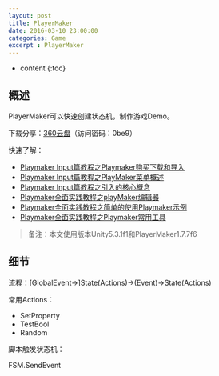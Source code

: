 ```yaml
---
layout: post
title: PlayerMaker
date: 2016-03-10 23:00:00
categories: Game
excerpt : PlayerMaker
---
```


* content
{:toc}

## 概述

PlayerMaker可以快速创建状态机，制作游戏Demo。

下载分享：[360云盘](https://yunpan.cn/cYrZRdkGUEPjK)（访问密码：0be9）

快速了解：

- [Playmaker Input篇教程之Playmaker购买下载和导入](http://my.oschina.net/u/1585857/blog/417643)
- [Playmaker Input篇教程之PlayMaker菜单概述](http://my.oschina.net/u/1585857/blog/418091)
- [Playmaker Input篇教程之引入的核心概念](http://my.oschina.net/u/1585857/blog/418586)
- [Playmaker全面实践教程之playMaker编辑器](http://my.oschina.net/u/1585857/blog/419610)
- [Playmaker全面实践教程之简单的使用Playmaker示例](http://my.oschina.net/u/1585857/blog/419983)
- [Playmaker全面实践教程之Playmaker常用工具](http://my.oschina.net/u/1585857/blog/420460)

> 备注：本文使用版本Unity5.3.1f1和PlayerMaker1.7.7f6

## 细节

流程：[GlobalEvent->]State(Actions)->(Event)->State(Actions)

常用Actions：

- SetProperty
- TestBool
- Random

脚本触发状态机：

FSM.SendEvent
